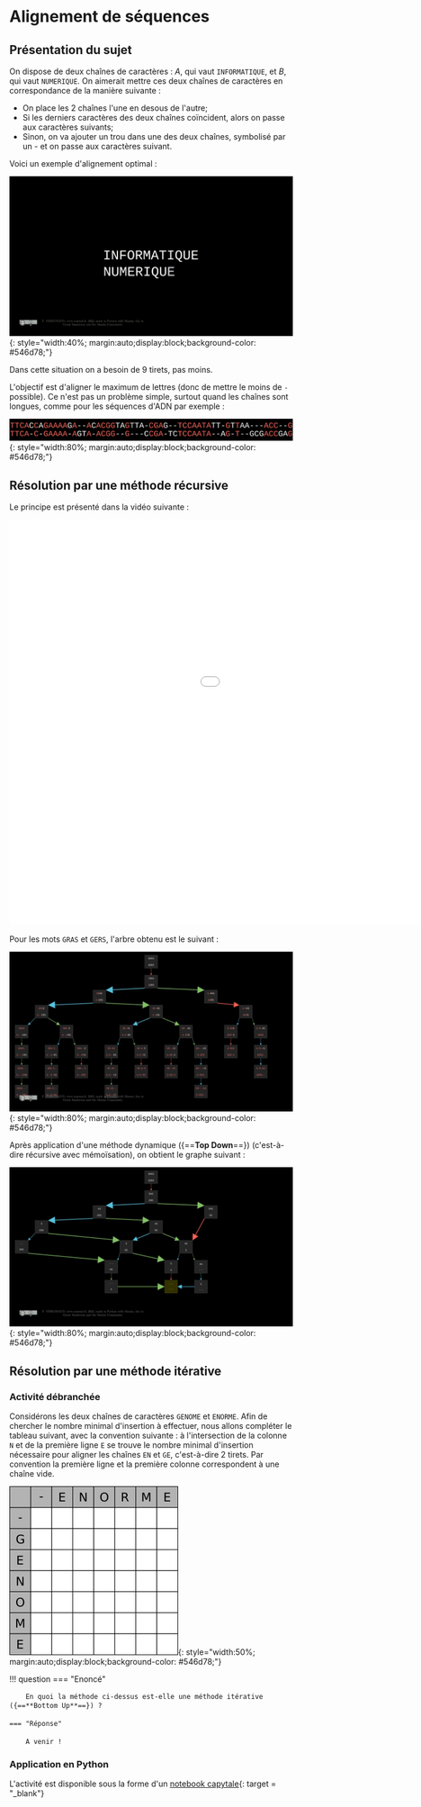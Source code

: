 # Alignement de séquences


## Présentation du sujet 


On dispose de deux chaînes de caractères : $A$, qui vaut `INFORMATIQUE`, et $B$, qui vaut `NUMERIQUE`. On aimerait mettre ces deux chaînes de caractères en correspondance de la manière suivante :

* On place les 2 chaînes l'une en desous de l'autre;
* Si les derniers caractères des deux chaînes coïncident, alors on passe aux caractères suivants;
* Sinon, on va ajouter un trou dans une des deux chaînes, symbolisé par un - et on passe aux caractères suivant.

Voici un exemple d'alignement optimal :

![exempleAlignement.gif](exempleAlignement.gif){: style="width:40%; margin:auto;display:block;background-color: #546d78;"}

Dans cette situation on a besoin de 9 tirets, pas moins.

L'objectif est d'aligner le maximum de lettres (donc de mettre le moins de `-` possible). Ce n'est pas un problème simple, surtout quand les chaînes sont longues, comme pour les séquences d'ADN par exemple :

![sequenceADN.png](sequenceADN.png){: style="width:80%; margin:auto;display:block;background-color: #546d78;"}

## Résolution par une méthode récursive 

Le principe est présenté dans la vidéo suivante :

<iframe src="//video.toutatice.fr/video/28583-alignement-de-sequences-methode-recursive-et-programmation-dynamique/?is_iframe=true" size="240" width="1280" height="720" style="padding: 0; margin: 0; border:0" allowfullscreen ></iframe>


Pour les mots `GRAS` et `GERS`, l'arbre  obtenu est le suivant :

![ArbreGrasGers.png](ArbreGrasGers.png){: style="width:80%; margin:auto;display:block;background-color: #546d78;"}

Après application d'une méthode dynamique ({==**Top Down**==}) (c'est-à-dire récursive avec mémoïsation), on obtient le graphe suivant :

![GrapheGrasGers.png](GrapheGrasGers.png){: style="width:80%; margin:auto;display:block;background-color: #546d78;"}

## Résolution par une méthode itérative

### Activité débranchée

Considérons les deux chaînes de caractères `GENOME` et `ENORME`. Afin de chercher le nombre minimal d'insertion à effectuer, nous allons compléter le tableau suivant, avec la convention suivante : à l'intersection de la colonne `N` et de la première ligne `E` se trouve le nombre minimal d'insertion nécessaire pour aligner les chaînes `EN` et `GE`, c'est-à-dire 2 tirets. Par convention la première ligne et la première colonne correspondent à une chaîne vide.

![tabAlign.png](tabAlign.png){: style="width:50%; margin:auto;display:block;background-color: #546d78;"}

!!! question
	=== "Enoncé"
	
		En quoi la méthode ci-dessus est-elle une méthode itérative ({==**Bottom Up**==}) ?
		
	=== "Réponse"
		
		A venir !
### Application en Python

L'activité est disponible sous la forme d'un [notebook capytale](https://capytale2.ac-paris.fr/web/c/ade1-491791){: target = "_blank"}